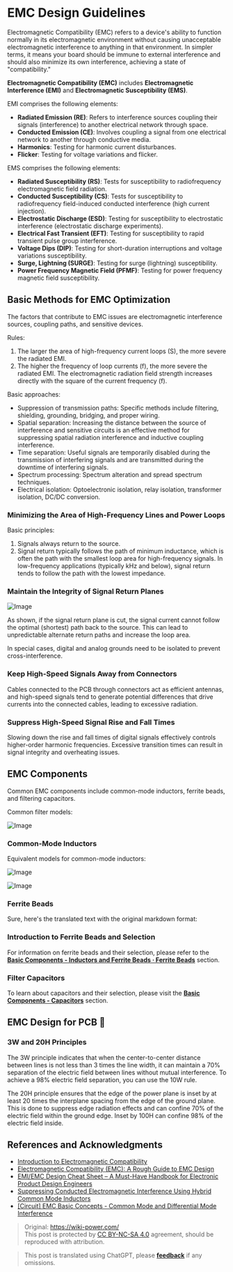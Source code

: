 # EMC Design Guidelines

Electromagnetic Compatibility (EMC) refers to a device's ability to function normally in its electromagnetic environment without causing unacceptable electromagnetic interference to anything in that environment. In simpler terms, it means your board should be immune to external interference and should also minimize its own interference, achieving a state of "compatibility."

**Electromagnetic Compatibility (EMC)** includes **Electromagnetic Interference (EMI)** and **Electromagnetic Susceptibility (EMS)**.

EMI comprises the following elements:

- **Radiated Emission (RE)**: Refers to interference sources coupling their signals (interference) to another electrical network through space.
- **Conducted Emission (CE)**: Involves coupling a signal from one electrical network to another through conductive media.
- **Harmonics**: Testing for harmonic current disturbances.
- **Flicker**: Testing for voltage variations and flicker.

EMS comprises the following elements:

- **Radiated Susceptibility (RS)**: Tests for susceptibility to radiofrequency electromagnetic field radiation.
- **Conducted Susceptibility (CS)**: Tests for susceptibility to radiofrequency field-induced conducted interference (high current injection).
- **Electrostatic Discharge (ESD)**: Testing for susceptibility to electrostatic interference (electrostatic discharge experiments).
- **Electrical Fast Transient (EFT)**: Testing for susceptibility to rapid transient pulse group interference.
- **Voltage Dips (DIP)**: Testing for short-duration interruptions and voltage variations susceptibility.
- **Surge, Lightning (SURGE)**: Testing for surge (lightning) susceptibility.
- **Power Frequency Magnetic Field (PFMF)**: Testing for power frequency magnetic field susceptibility.

## Basic Methods for EMC Optimization

The factors that contribute to EMC issues are electromagnetic interference sources, coupling paths, and sensitive devices.

Rules:

1. The larger the area of high-frequency current loops (S), the more severe the radiated EMI.
2. The higher the frequency of loop currents (f), the more severe the radiated EMI. The electromagnetic radiation field strength increases directly with the square of the current frequency (f).

Basic approaches:

- Suppression of transmission paths: Specific methods include filtering, shielding, grounding, bridging, and proper wiring.
- Spatial separation: Increasing the distance between the source of interference and sensitive circuits is an effective method for suppressing spatial radiation interference and inductive coupling interference.
- Time separation: Useful signals are temporarily disabled during the transmission of interfering signals and are transmitted during the downtime of interfering signals.
- Spectrum processing: Spectrum alteration and spread spectrum techniques.
- Electrical isolation: Optoelectronic isolation, relay isolation, transformer isolation, DC/DC conversion.

### Minimizing the Area of High-Frequency Lines and Power Loops

Basic principles:

1. Signals always return to the source.
2. Signal return typically follows the path of minimum inductance, which is often the path with the smallest loop area for high-frequency signals. In low-frequency applications (typically kHz and below), signal return tends to follow the path with the lowest impedance.

### Maintain the Integrity of Signal Return Planes

![Image](https://img.wiki-power.com/d/wiki-media/img/20211215190631.png)

As shown, if the signal return plane is cut, the signal current cannot follow the optimal (shortest) path back to the source. This can lead to unpredictable alternate return paths and increase the loop area.

In special cases, digital and analog grounds need to be isolated to prevent cross-interference.

### Keep High-Speed Signals Away from Connectors

Cables connected to the PCB through connectors act as efficient antennas, and high-speed signals tend to generate potential differences that drive currents into the connected cables, leading to excessive radiation.

### Suppress High-Speed Signal Rise and Fall Times

Slowing down the rise and fall times of digital signals effectively controls higher-order harmonic frequencies. Excessive transition times can result in signal integrity and overheating issues.

## EMC Components

Common EMC components include common-mode inductors, ferrite beads, and filtering capacitors.

Common filter models:

![Image](https://img.wiki-power.com/d/wiki-media/img/20211219173751.png)

### Common-Mode Inductors

Equivalent models for common-mode inductors:

![Image](https://img.wiki-power.com/d/wiki-media/img/20211219173856.png)

![Image](https://img.wiki-power.com/d/wiki-media/img/20211219174546.png)

### Ferrite Beads

Sure, here's the translated text with the original markdown format:

### Introduction to Ferrite Beads and Selection
For information on ferrite beads and their selection, please refer to the [**Basic Components - Inductors and Ferrite Beads · Ferrite Beads**](https://wiki-power.com/%E5%9F%BA%E6%9C%AC%E5%85%83%E5%99%A8%E4%BB%B6-%E7%94%B5%E6%84%9F%E4%B8%8E%E7%A3%81%E7%8F%A0#%E7%A3%81%E7%8F%A0) section.

### Filter Capacitors
To learn about capacitors and their selection, please visit the [**Basic Components - Capacitors**](https://wiki-power.com/%E5%9F%BA%E6%9C%AC%E5%85%83%E5%99%A8%E4%BB%B6-%E7%94%B5%E5%AE%B9) section.

## EMC Design for PCB 🚧

### 3W and 20H Principles
The 3W principle indicates that when the center-to-center distance between lines is not less than 3 times the line width, it can maintain a 70% separation of the electric field between lines without mutual interference. To achieve a 98% electric field separation, you can use the 10W rule.

The 20H principle ensures that the edge of the power plane is inset by at least 20 times the interplane spacing from the edge of the ground plane. This is done to suppress edge radiation effects and can confine 70% of the electric field within the ground edge. Inset by 100H can confine 98% of the electric field inside.

## References and Acknowledgments
- [Introduction to Electromagnetic Compatibility](https://blog.infonet.io/2021/04/04/%E7%94%B5%E7%A3%81%E5%85%BC%E5%AE%B9%E4%BB%8B%E7%BB%8D/)
- [Electromagnetic Compatibility (EMC): A Rough Guide to EMC Design](https://zhuanlan.zhihu.com/p/142866381)
- [EMI/EMC Design Cheat Sheet – A Must-Have Handbook for Electronic Product Design Engineers](https://www.mr-wu.cn/emc-emi-she-ji-mi-ji/)
- [Suppressing Conducted Electromagnetic Interference Using Hybrid Common Mode Inductors](https://www.richtek.com/Design%20Support/Technical%20Document/AN008?sc_lang=zh-CN)
- [[Circuit] EMC Basic Concepts - Common Mode and Differential Mode Interference](https://zhenhuizhang.tk/post/dian-lu-emc-ji-chu-gai-nian-_-gong-mo-chai-mo-gan-rao/)

> Original: <https://wiki-power.com/>  
> This post is protected by [CC BY-NC-SA 4.0](https://creativecommons.org/licenses/by/4.0/deed.en) agreement, should be reproduced with attribution.

> This post is translated using ChatGPT, please [**feedback**](https://github.com/linyuxuanlin/Wiki_MkDocs/issues/new) if any omissions.